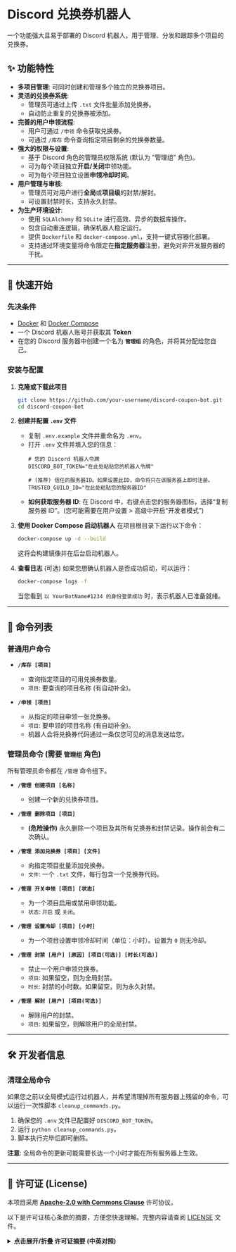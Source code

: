 # Discord 兑换券机器人

一个功能强大且易于部署的 Discord 机器人，用于管理、分发和跟踪多个项目的兑换券。

## ✨ 功能特性

- **多项目管理**: 可同时创建和管理多个独立的兑换券项目。
- **灵活的兑换券系统**:
  - 管理员可通过上传 `.txt` 文件批量添加兑换券。
  - 自动防止重复的兑换券被添加。
- **完善的用户申领流程**:
  - 用户可通过 `/申领` 命令获取兑换券。
  - 可通过 `/库存` 命令查询指定项目剩余的兑换券数量。
- **强大的权限与设置**:
  - 基于 Discord 角色的管理员权限系统 (默认为 "管理组" 角色)。
  - 可为每个项目独立**开启/关闭**申领功能。
  - 可为每个项目独立设置**申领冷却时间**。
- **用户管理与审核**:
  - 管理员可对用户进行**全局**或**项目级**的封禁/解封。
  - 可设置封禁时长，支持永久封禁。
- **为生产环境设计**:
  - 使用 `SQLAlchemy` 和 `SQLite` 进行高效、异步的数据库操作。
  - 包含自动重连逻辑，确保机器人稳定运行。
  - 提供 `Dockerfile` 和 `docker-compose.yml`，支持一键式容器化部署。
  - 支持通过环境变量将命令限定在**指定服务器**注册，避免对非开发服务器的干扰。

---

## 🚀 快速开始

### 先决条件

- [Docker](https://www.docker.com/get-started) 和 [Docker Compose](https://docs.docker.com/compose/install/)
- 一个 Discord 机器人账号并获取其 **Token**
- 在您的 Discord 服务器中创建一个名为 **`管理组`** 的角色，并将其分配给您自己。

### 安装与配置

1.  **克隆或下载此项目**
    ```bash
    git clone https://github.com/your-username/discord-coupon-bot.git
    cd discord-coupon-bot
    ```

2.  **创建并配置 `.env` 文件**
    - 复制 `.env.example` 文件并重命名为 `.env`。
    - 打开 `.env` 文件并填入您的信息：
      ```env
      # 您的 Discord 机器人令牌
      DISCORD_BOT_TOKEN="在此处粘贴您的机器人令牌"

      # (推荐) 信任的服务器ID。如果设置此ID，命令将只在该服务器上即时注册。
      TRUSTED_GUILD_ID="在此处粘贴您的服务器ID"
      ```
    - **如何获取服务器 ID**: 在 Discord 中，右键点击您的服务器图标，选择“复制服务器 ID”。(您可能需要在用户设置 > 高级中开启“开发者模式”)

3.  **使用 Docker Compose 启动机器人**
    在项目根目录下运行以下命令：
    ```bash
    docker-compose up -d --build
    ```
    这将会构建镜像并在后台启动机器人。

4.  **查看日志** (可选)
    如果您想确认机器人是否成功启动，可以运行：
    ```bash
    docker-compose logs -f
    ```
    当您看到 `以 YourBotName#1234 的身份登录成功` 时，表示机器人已准备就绪。

---

## 🤖 命令列表

### 普通用户命令

- **`/库存 [项目]`**
  - 查询指定项目的可用兑换券数量。
  - `项目`: 要查询的项目名称 (有自动补全)。

- **`/申领 [项目]`**
  - 从指定的项目申领一张兑换券。
  - `项目`: 要申领的项目名称 (有自动补全)。
  - 机器人会将兑换券代码通过一条仅您可见的消息发送给您。

### 管理员命令 (需要 `管理组` 角色)

所有管理员命令都在 `/管理` 命令组下。

- **`/管理 创建项目 [名称]`**
  - 创建一个新的兑换券项目。

- **`/管理 删除项目 [项目]`**
  - **(危险操作)** 永久删除一个项目及其所有兑换券和封禁记录。操作前会有二次确认。

- **`/管理 添加兑换券 [项目] [文件]`**
  - 向指定项目批量添加兑换券。
  - `文件`: 一个 `.txt` 文件，每行包含一个兑换券代码。

- **`/管理 开关申领 [项目] [状态]`**
  - 为一个项目启用或禁用申领功能。
  - `状态`: `开启` 或 `关闭`。

- **`/管理 设置冷却 [项目] [小时]`**
  - 为一个项目设置申领冷却时间（单位：小时）。设置为 `0` 则无冷却。

- **`/管理 封禁 [用户] [原因] [项目(可选)] [时长(可选)]`**
  - 禁止一个用户申领兑换券。
  - `项目`: 如果留空，则为全局封禁。
  - `时长`: 封禁的小时数。如果留空，则为永久封禁。

- **`/管理 解封 [用户] [项目(可选)]`**
  - 解除用户的封禁。
  - `项目`: 如果留空，则解除用户的全局封禁。

---

## 🛠️ 开发者信息

### 清理全局命令

如果您之前以全局模式运行过机器人，并希望清理掉所有服务器上残留的命令，可以运行一次性脚本 `cleanup_commands.py`。

1.  确保您的 `.env` 文件已配置好 `DISCORD_BOT_TOKEN`。
2.  运行 `python cleanup_commands.py`。
3.  脚本执行完毕后即可删除。

**注意**: 全局命令的更新可能需要长达一个小时才能在所有服务器上生效。


---

## 📜 许可证 (License)

本项目采用 **[Apache-2.0 with Commons Clause](LICENSE)** 许可协议。

以下是许可证核心条款的摘要，方便您快速理解。完整内容请查阅 [LICENSE](LICENSE) 文件。

<details>
<summary><strong>点击展开/折叠 许可证摘要 (中英对照)</strong></summary>

### Commons Clause (公共条款) 摘要

这是在 Apache 2.0 许可证之上附加的一个**核心限制条款**。

**核心限制：禁止销售**

在不限制 Apache 2.0 许可证中其他条件的情况下，本授权**不包含**，也**未授予**您**“销售”**本软件的权利。

就上述条款而言，“销售”是指为了获取费用或其他对价，向第三方提供其价值完全或主要源于本软件功能的产品或服务。这包括但不限于提供与本软件相关的托管或咨询/支持服务。

*   **软件 (Software)**: `discord-coupon-bot`
*   **许可证 (License)**: `Apache 2.0`
*   **许可方 (Licensor)**: `beijixingxing`

---

### Apache 2.0 许可证摘要

这是一个宽松的开源软件许可证，它允许您：

*   **自由使用**: 您可以免费地、在世界范围内、非独占地使用本软件。
*   **自由分发**: 您可以复制和分发本软件的原始或修改版本。
*   **自由修改**: 您可以修改本软件的源代码，并分发您的衍生作品。

同时，您需要遵守以下主要条件：

*   **保留声明**: 在分发软件时，您必须向接收者提供本许可证的副本，并保留原始的版权、专利、商标和归属声明。
*   **声明修改**: 如果您修改了文件，必须在文件中附上明确的声明。
*   **无担保**: 本软件按“原样”提供，不附带任何明示或暗示的保证。

</details>
